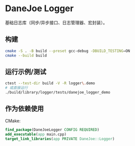 # DaneJoe Logger

基础日志库（同步/异步接口、日志管理器、宏封装）。

## 构建
```bash
cmake -S . -B build --preset gcc-debug -DBUILD_TESTING=ON
cmake --build build
```

## 运行示例/测试
```bash
ctest --test-dir build -V -R logger\.demo
# 或直接运行
./build/library/logger/tests/danejoe_logger_demo
```

## 作为依赖使用
CMake:
```cmake
find_package(DaneJoeLogger CONFIG REQUIRED)
add_executable(app main.cpp)
target_link_libraries(app PRIVATE DaneJoe::Logger)
```
